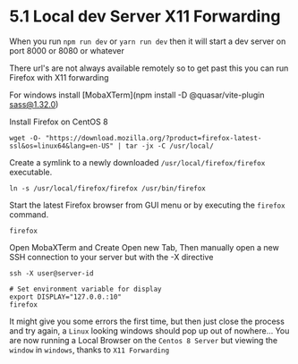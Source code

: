 # 5.1 Local dev Server X11 Forwarding

When you run `npm run dev` or `yarn run dev` then it will start a dev server on port 8000 or 8080 or whatever

There url's are not always available remotely so to get past this you can run Firefox with X11 forwarding

For windows install [MobaXTerm](npm install -D @quasar/vite-plugin sass@1.32.0)

Install Firefox on CentOS 8

```shell
wget -O- "https://download.mozilla.org/?product=firefox-latest-ssl&os=linux64&lang=en-US" | tar -jx -C /usr/local/
```

Create a symlink to a newly downloaded `/usr/local/firefox/firefox` executable.

```shell
ln -s /usr/local/firefox/firefox /usr/bin/firefox
```

Start the latest Firefox browser from GUI menu or by executing the `firefox` command. 

```shell
firefox
```

Open MobaXTerm and Create Open new Tab, Then manually open a new SSH connection to your server but with the -X directive

```shell
ssh -X user@server-id

# Set environment variable for display
export DISPLAY="127.0.0.:10"
firefox
```

It might give you some errors the first time, but then just close the process and try again, a `Linux` looking windows should pop up out of nowhere... You are now running a Local Browser on the `Centos 8 Server` but viewing the `window` in `windows`, thanks to `X11 Forwarding`
